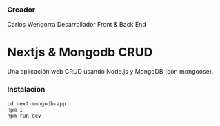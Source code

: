 ### Creador 
Carlos Wengorra 
Desarrollador Front & Back End 

# Nextjs & Mongodb CRUD

Una aplicación web CRUD usando Node.js y MongoDB (con mongoose).

### Instalacion

```
cd next-mongodb-app
npm i
npm run dev
```
